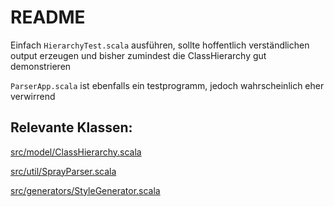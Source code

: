 # README #
Einfach ```HierarchyTest.scala``` ausführen, sollte hoffentlich verständlichen output erzeugen und bisher zumindest die ClassHierarchy gut demonstrieren

```ParserApp.scala``` ist ebenfalls ein testprogramm, jedoch wahrscheinlich eher verwirrend

## Relevante Klassen: ##

[src/model/ClassHierarchy.scala](https://bitbucket.org/Schnullerpip/stringtoobjectparser/src/8ab83ad3aa6ce3db347e54043e15d3cca723fb30/src/model/ClassHierarchy.scala?at=master&fileviewer=file-view-default)

[src/util/SprayParser.scala](https://bitbucket.org/Schnullerpip/stringtoobjectparser/src/f07488df5327b467e0b1dea0f113ebff3f108aa1/src/util/SprayParser.scala?at=master&fileviewer=file-view-default)

[src/generators/StyleGenerator.scala](https://bitbucket.org/Schnullerpip/stringtoobjectparser/src/8ab83ad3aa6ce3db347e54043e15d3cca723fb30/src/generators/StyleGenerator.scala?at=master&fileviewer=file-view-default)